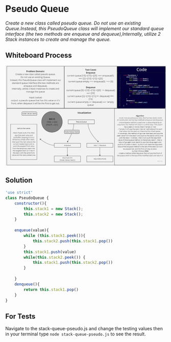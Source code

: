# Pseudo Queue

*Create a new class called pseudo queue.
Do not use an existing Queue.Instead, this PseudoQueue class will implement our standard queue interface (the two methods are enqueue and dequeue),Internally, utilize 2 Stack instances to create and manage the queue.*

## Whiteboard Process

![Linked list white board](./assets/PseudoQueue.jpg)

## Solution

``` javascript
'use strict'
class PseudoQueue {
    constructor(){
        this.stack1 = new Stack();
        this.stack2 = new Stack();
    }

    enqueue(value){
        while (this.stack1.peek()){
            this.stack2.push(this.stack1.pop())
        }
        this.stack1.push(value)
        while(this.stack2.peek()) {
            this.stack1.push(this.stack2.pop())
        }

    }
    denqueue(){
        return this.stack1.pop()
    }
}

```

## For Tests

Navigate to the stack-queue-pseudo.js and change the testing values then in your terminal type `node stack-queue-pseudo.js` to see the result.
